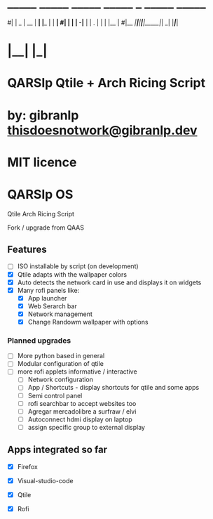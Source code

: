 
# _____ _____ _____ _____ _        _____ _____ 
#|     |  _  | __  |   __| |___   |     |   __|
#|  |  |     |    -|__   | | . |  |  |  |__   |
#|__  _|__|__|__|__|_____|_|  _|  |_____|_____|
#   |__|                   |_|                 
#
# QARSlp Qtile + Arch Ricing Script
# by: gibranlp <thisdoesnotwork@gibranlp.dev>
# MIT licence 
#

# QARSlp OS

Qtile Arch Ricing Script

Fork / upgrade from QAAS



## Features
- [ ] ISO installable by script (on development)
- [x] Qtile adapts with the wallpaper colors 
- [x] Auto detects the network card in use and displays it on widgets
- [x] Many rofi panels like:
  - [x] App launcher
  - [x] Web Serarch bar
  - [x] Network management
  - [x] Change Randowm wallpaper with options

### Planned upgrades
- [ ] More python based in general
- [ ] Modular configuration of qtile
- [ ] more rofi applets informative / interactive 
  - [ ] Network configuration
  - [ ] App / Shortcuts - display shortcuts for qtile and some apps
  - [ ] Semi control panel
  - [ ] rofi searchbar to accept websites too
  - [ ] Agregar mercadolibre a surfraw / elvi
  - [ ] Autoconnect hdmi display on laptop
  - [ ] assign specific group to external display

## Apps integrated so far
- [x] Firefox
- [x] Visual-studio-code
- [x] Qtile
- [x] Rofi


